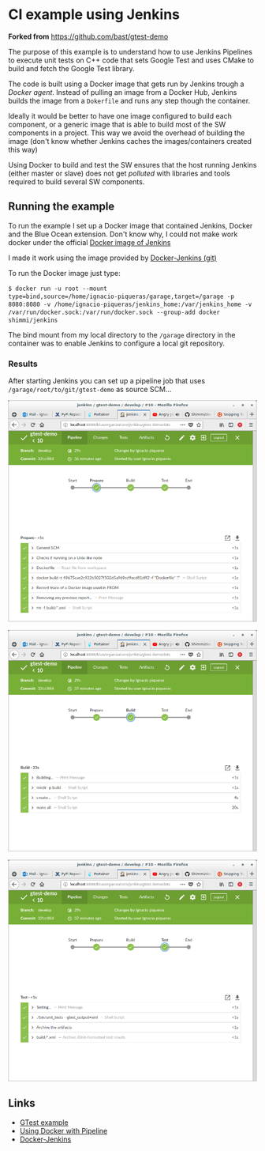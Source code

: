 # CI example using Jenkins

**Forked from** https://github.com/bast/gtest-demo 

The purpose of this example is to understand how to use Jenkins Pipelines to
execute unit tests on C++ code that sets Google Test and uses CMake to build and
fetch the Google Test library.

The code is built using a Docker image that gets run by Jenkins trough a 
*Docker agent*. Instead of pulling an image from a Docker Hub, Jenkins builds
the image from a `Dokerfile` and runs any step though the container.

Ideally it would be better to have one image configured to build each component,
or a generic image that is able to build most of the SW components in a project.
This way we avoid the overhead of building the image (don't know whether
Jenkins caches the images/containers created this way)

Using Docker to build and test the SW ensures that the host running Jenkins 
(either master or slave) does not get *polluted* with libraries and tools
required to build several SW components.

## Running the example

To run the example I set up a Docker image that contained Jenkins, Docker and
the Blue Ocean extension. Don't know why, I could not make work docker under the
official [Docker image of Jenkins](https://hub.docker.com/r/jenkinsci/blueocean)

I made it work using the image provided by 
[Docker-Jenkins (git)](https://github.com/Shimmi/docker-jenkins)

To run the Docker image just type:

~~~
$ docker run -u root --mount
type=bind,source=/home/ignacio-piqueras/garage,target=/garage -p 8080:8080 -v /home/ignacio-piqueras/jenkins_home:/var/jenkins_home -v /var/run/docker.sock:/var/run/docker.sock --group-add docker shimmi/jenkins
~~~

The bind mount from my local directory to the `/garage` directory in the
container was to enable Jenkins to configure a local git repository.

### Results

After starting Jenkins you can set up a pipeline job that uses
`/garage/root/to/git/gtest-demo` as source SCM...

![Jenkins prepare stage](jenkins_prepare.png "Jenkins prepare stage")

![Jenkins build stage](jenkins_build.png "Jenkins build stage")

![Jenkins test stage](jenkins_test.png "Jenkins test stage")

## Links

 * [GTest example](https://github.com/bast/gtest-demo)
 * [Using Docker with Pipeline](https://jenkins.io/doc/book/pipeline/docker/)
 * [Docker-Jenkins](https://github.com/Shimmi/docker-jenkins)
